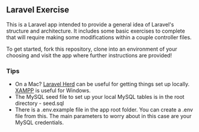 ## Laravel Exercise

This is a Laravel app intended to provide a general idea of Laravel's structure and architecture. It includes some basic exercises to complete that will require making some modifications within a couple controller files.

To get started, fork this repository, clone into an environment of your choosing and visit the app where further instructions are provided!

### Tips

- On a Mac? <a href="https://herd.laravel.com/">Laravel Herd</a> can be useful for getting things set up locally. <a href="https://www.apachefriends.org/">XAMPP</a> is useful for Windows.
- The MySQL seed file to set up your local MySQL tables is in the root directory - seed.sql
- There is a .env.example file in the app root folder. You can create a .env file from this. The main parameters to worry about in this case are your MySQL credentials.